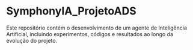 # SymphonyIA_ProjetoADS
Este repositório contém o desenvolvimento de um agente de Inteligência Artificial, incluindo experimentos, códigos e resultados ao longo da evolução do projeto.
